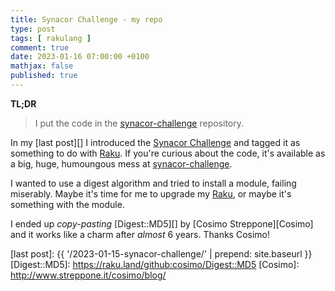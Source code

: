 ```yaml
---
title: Synacor Challenge - my repo
type: post
tags: [ rakulang ]
comment: true
date: 2023-01-16 07:00:00 +0100
mathjax: false
published: true
---
```


**TL;DR**

> I put the code in the [synacor-challenge][] repository.

In my [last post][] I introduced the [Synacor Challenge][] and tagged it
as something to do with [Raku][]. If you're curious about the code, it's
available as a big, huge, humoungous mess at [synacor-challenge][].

I wanted to use a digest algorithm and tried to install a module,
failing miserably. Maybe it's time for me to upgrade my [Raku][], or
maybe it's something with the module.

I ended up *copy-pasting* [Digest::MD5][] by [Cosimo Streppone][Cosimo]
and it works like a charm after *almost* 6 years. Thanks Cosimo!

[Raku]: https://raku.org/
[synacor-challenge]: https://codeberg.org/polettix/synacor-challenge
[Synacor Challenge]: https://challenge.synacor.com/
[last post]: {{ '/2023-01-15-synacor-challenge/' | prepend: site.baseurl }}
[Digest::MD5]: https://raku.land/github:cosimo/Digest::MD5
[Cosimo]: http://www.streppone.it/cosimo/blog/
